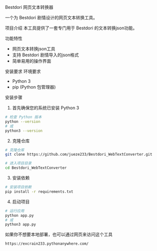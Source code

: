 Bestdori 网页文本转换器

一个为 Bestdori 剧情设计的网页文本转换工具。

项目介绍
本工具提供了一套专门用于 Bestdori 的文本转换json功能。

功能特性
- 网页文本转换json工具
- 支持 Bestdori 剧情导入的json格式
- 简单易用的操作界面

安装要求
环境要求
- Python 3
- pip (Python 包管理器)

安装步骤
1. 首先确保您的系统已安装 Python 3
```bash
# 检查 Python 版本
python --version
# 或
python3 --version
```

2. 克隆仓库
```bash
# 克隆仓库
git clone https://github.com/jueze233/Bestdori_WebTextConverter.git

# 进入项目目录
cd Bestdori_WebTextConverter
```

3. 安装依赖
```bash
# 安装项目依赖
pip install -r requirements.txt
```

4. 启动项目
```bash
# 运行应用
python app.py
# 或
python3 app.py
```

如果你不想要本地部署，也可以通过网页来访问这个工具
```bash
https://excrain233.pythonanywhere.com/
```
